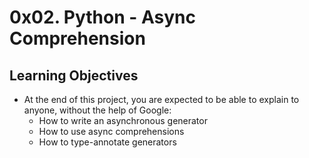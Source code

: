 # 0x02. Python - Async Comprehension

## Learning Objectives
* At the end of this project, you are expected to be able to explain to anyone, without the help of Google:
  - How to write an asynchronous generator
  - How to use async comprehensions
  - How to type-annotate generators
